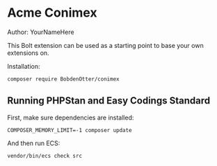 # Acme Conimex

Author: YourNameHere

This Bolt extension can be used as a starting point to base your own extensions on.

Installation:

```bash
composer require BobdenOtter/conimex
```


## Running PHPStan and Easy Codings Standard

First, make sure dependencies are installed:

```
COMPOSER_MEMORY_LIMIT=-1 composer update
```

And then run ECS:

```
vendor/bin/ecs check src
```
